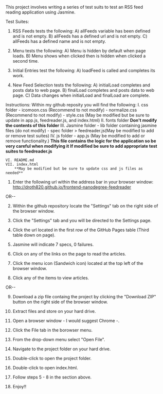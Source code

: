 This project involves writing a series of test suits to test an RSS feed reading application using Jasmine.

Test Suites:
1. RSS Feeds tests the following:
	A) allFeeds variable has been defined and is not empty.
	B) allFeeds has a defined url and is not empty.
	C) allFeeds has a defined name and is not empty.

2. Menu tests the following:
 	A) Menu is hidden by default when page loads.
 	B) Menu shows when clicked then is hidden when clicked a second time.

3. Initial Entries test the following:
	A) loadFeed is called and completes its work.

4. New Feed Selection tests the following:
	A) initialLoad completes and posts data to web page.
	B) finalLoad completes and posts data to web page.
	C) Data changes when initialLoad and finalLoad are complete.

Instructions:
Within my github reposity you will find the following:
	I. css folder
		- icomoon.css (Recommend to not modify)
		- normalize.css (Recommend to not modify)
		- style.css (May be modified but be sure to update in app.js, feedreader.js, and index.html)
	II. fonts folder
		**Don't modify the contents of this folder**
	III. Jasmine folder
		- lib folder containing jasmine files (do not modify)
		- spec folder
			> feedreader.js(May be modified to add or remove test suites)
	IV. js folder
		- app.js (May be modified to add or remove functionality.)
			**This file contains the logic for the application so be very careful when modifying it**
			**If modified be sure to add appropriate test suites to feedreader.js**

	VI. README.md
	VII. index.html 
		**May be modified but be sure to update css and js files as needed**

1. Enter the following url within the address bar in your browser window:
	http://droth820.github.io/frontend-nanodegree-feedreader

OR--

2. Within the github repository locate the "Settings" tab on the right side of the browser window.

3. Click the "Settings" tab and you will be directed to the 
Settings page.

4. Click the url located in the first row of the GitHub Pages table (Third table down on page).

5. Jasmine will indicate 7 specs, 0 failures.

6. Click on any of the links on the page to read the articles.

7. Click the menu icon (Sandwich icon) located at the top left of the browser window.

8. Click any of the items to view articles.

OR--

9. Download a zip file containg the project by clicking the "Download ZIP" button on the right side of the browser window.

10. Extract files and store on your hard drive.

11. Open a browser window - I would suggest Chrome -.

12. Click the File tab in the borowser menu.

13. From the drop-down menu select "Open File".

14. Navigate to the project folder on your hard drive.

15. Double-click to open the project folder.

16. Double-click to open index.html.

17. Follow steps 5 - 8 in the section above.

18. Enjoy!!












